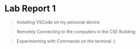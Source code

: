 # Lab Report 1

> Installing VSCode on my personal device

> Remotely Connecting to the computers in the CSE Building


> Experimenting with Commands on the terminal :)




